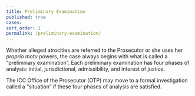 ```yaml
---
title: Preliminary Examination
published: true
cases:
sort_order: 1
permalink: /preliminary-examination/
---
```



Whether alleged atrocities are referred to the Prosecutor or she uses her *proprio motu* powers, the case always begins with what is called a “preliminary examination”. Each preliminary examination has four phases of analysis: initial, jurisdictional, admissibility, and interest of justice. &nbsp;

The ICC Office of the Prosecutor (OTP) may move to a formal investigation called a “situation” if these four phases of analysis are satisfied.
